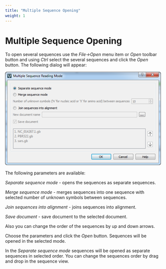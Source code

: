 ```yaml
---
title: "Multiple Sequence Opening"
weight: 1
---
```



# Multiple Sequence Opening

To open several sequences use the _File->Open_ menu item or _Open_ toolbar button and using _Ctrl_ select the several sequences and click the _Open_ button. The following dialog will appear:


![](/images/65929449/65929450.png)

The following parameters are available:

_Separate sequence mode_ - opens the sequences as separate sequences.

_Merge sequence mode_ - merges sequences into one sequence with selected number of unknown symbols between sequences.

_Join sequences into alignment_ - joins sequences into alignment.

_Save document_ - save document to the selected document.

Also you can change the order of the sequences by up and down arrows.

Choose the parameters and click the _Open_ button. Sequences will be opened in the selected mode.

In the _Separate sequence mode_ sequences will be opened as separate sequences in selected order. You can change the sequences order by drag and drop in the sequence view.
